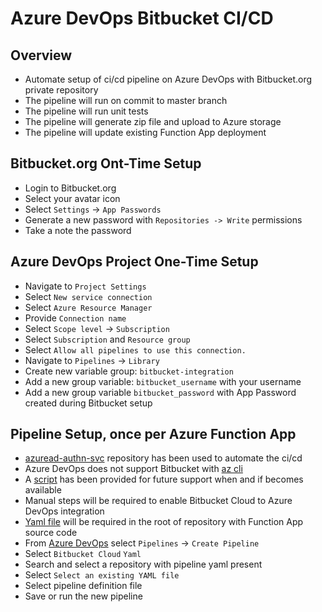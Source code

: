 # Azure DevOps Bitbucket CI/CD

## Overview

* Automate setup of ci/cd pipeline on Azure DevOps with Bitbucket.org private repository
* The pipeline will run on commit to master branch
* The pipeline will run unit tests
* The pipeline will generate zip file and upload to Azure storage
* The pipeline will update existing Function App deployment

## Bitbucket.org Ont-Time Setup

* Login to Bitbucket.org
* Select your avatar icon
* Select `Settings` -> `App Passwords`
* Generate a new password with `Repositories -> Write` permissions
* Take a note the password

## Azure DevOps Project One-Time Setup

* Navigate to `Project Settings`
* Select `New service connection`
* Select `Azure Resource Manager`
* Provide `Connection name`
* Select `Scope level` -> `Subscription`
* Select `Subscription` and `Resource group`
* Select `Allow all pipelines to use this connection.`
* Navigate to `Pipelines` -> `Library`
* Create new variable group: `bitbucket-integration`
* Add a new group variable: `bitbucket_username` with your username 
* Add a new group variable `bitbucket_password` with App Password created during Bitbucket setup

## Pipeline Setup, once per Azure Function App

* [azuread-authn-svc](https://vkhazin@bitbucket.org/vktrp/azuread-authn-svc.git) repository has been used to automate the ci/cd
* Azure DevOps does not support Bitbucket with [az cli](https://docs.microsoft.com/en-us/cli/azure/ext/azure-devops/pipelines?view=azure-cli-latest#ext-azure-devops-az-pipelines-create)
* A [script](./pipelineSetup.sh) has been provided for future support when and if becomes available
* Manual steps will be required to enable Bitbucket Cloud to Azure DevOps integration
* [Yaml file](./function-app-pipeline.yaml) will be required in the root of repository with Function App source code
* From [Azure DevOps](https://dev.azure.com/) select `Pipelines` -> `Create Pipeline`
* Select `Bitbucket Cloud` `Yaml`
* Search and select a repository with pipeline yaml present
* Select `Select an existing YAML file`
* Select pipeline definition file
* Save or run the new pipeline